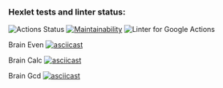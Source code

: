 ### Hexlet tests and linter status:
![Actions Status](https://github.com/artem-prygin/frontend-project-lvl1/workflows/hexlet-check/badge.svg)
[![Maintainability](https://api.codeclimate.com/v1/badges/a99a88d28ad37a79dbf6/maintainability)](https://codeclimate.com/github/codeclimate/codeclimate/maintainability)
![Linter for Google Actions](https://github.com/artem-prygin/frontend-project-lvl1/workflows/Linter%20Github%20Actions/badge.svg)

Brain Even
[![asciicast](https://asciinema.org/a/wlxS3oTMtlSuVsFoMNvczFqrg.svg)](https://asciinema.org/a/wlxS3oTMtlSuVsFoMNvczFqrg)

Brain Calc
[![asciicast](https://asciinema.org/a/UCK8DOLJyb3MnyYRhcg7dO7K7.svg)](https://asciinema.org/a/UCK8DOLJyb3MnyYRhcg7dO7K7)

Brain Gcd
[![asciicast](https://asciinema.org/a/QoiHhbFDaqgWWCN5MwMWjfhaE.svg)](https://asciinema.org/a/QoiHhbFDaqgWWCN5MwMWjfhaE)